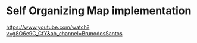 # Self Organizing Map implementation

https://www.youtube.com/watch?v=g8O6e9C_CfY&ab_channel=BrunodosSantos

